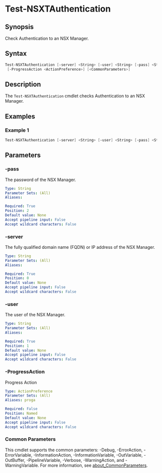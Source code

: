 # Test-NSXTAuthentication

## Synopsis

Check Authentication to an NSX Manager.

## Syntax

```powershell
Test-NSXTAuthentication [-server] <String> [-user] <String> [-pass] <String>
 [-ProgressAction <ActionPreference>] [<CommonParameters>]
```

## Description

The `Test-NSXTAuthentication` cmdlet checks Authentication to an NSX Manager.

## Examples

### Example 1

```powershell
Test-NSXTAuthentication [-server] <String> [-user] <String> [-pass] <String>
```

## Parameters

### -pass

The password of the NSX Manager.

```yaml
Type: String
Parameter Sets: (All)
Aliases:

Required: True
Position: 2
Default value: None
Accept pipeline input: False
Accept wildcard characters: False
```

### -server

The fully qualified domain name (FQDN) or IP address of the NSX Manager.

```yaml
Type: String
Parameter Sets: (All)
Aliases:

Required: True
Position: 0
Default value: None
Accept pipeline input: False
Accept wildcard characters: False
```

### -user

The user of the NSX Manager.

```yaml
Type: String
Parameter Sets: (All)
Aliases:

Required: True
Position: 1
Default value: None
Accept pipeline input: False
Accept wildcard characters: False
```

### -ProgressAction

Progress Action

```yaml
Type: ActionPreference
Parameter Sets: (All)
Aliases: proga

Required: False
Position: Named
Default value: None
Accept pipeline input: False
Accept wildcard characters: False
```

### Common Parameters

This cmdlet supports the common parameters: -Debug, -ErrorAction, -ErrorVariable, -InformationAction, -InformationVariable, -OutVariable, -OutBuffer, -PipelineVariable, -Verbose, -WarningAction, and -WarningVariable. For more information, see [about_CommonParameters](http://go.microsoft.com/fwlink/?LinkID=113216).
